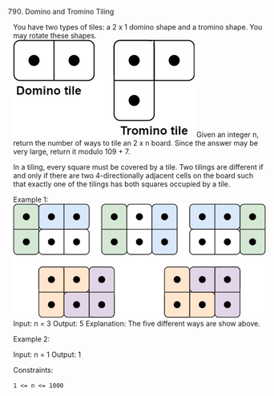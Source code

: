 790. Domino and Tromino Tiling

You have two types of tiles: a 2 x 1 domino shape and a tromino shape. You may rotate these shapes.
![alt text](image.png)
Given an integer n, return the number of ways to tile an 2 x n board. Since the answer may be very large, return it modulo 109 + 7.

In a tiling, every square must be covered by a tile. Two tilings are different if and only if there are two 4-directionally adjacent cells on the board such that exactly one of the tilings has both squares occupied by a tile.

 

Example 1:
![alt text](image-1.png)
Input: n = 3
Output: 5
Explanation: The five different ways are show above.

Example 2:

Input: n = 1
Output: 1

 

Constraints:

    1 <= n <= 1000


